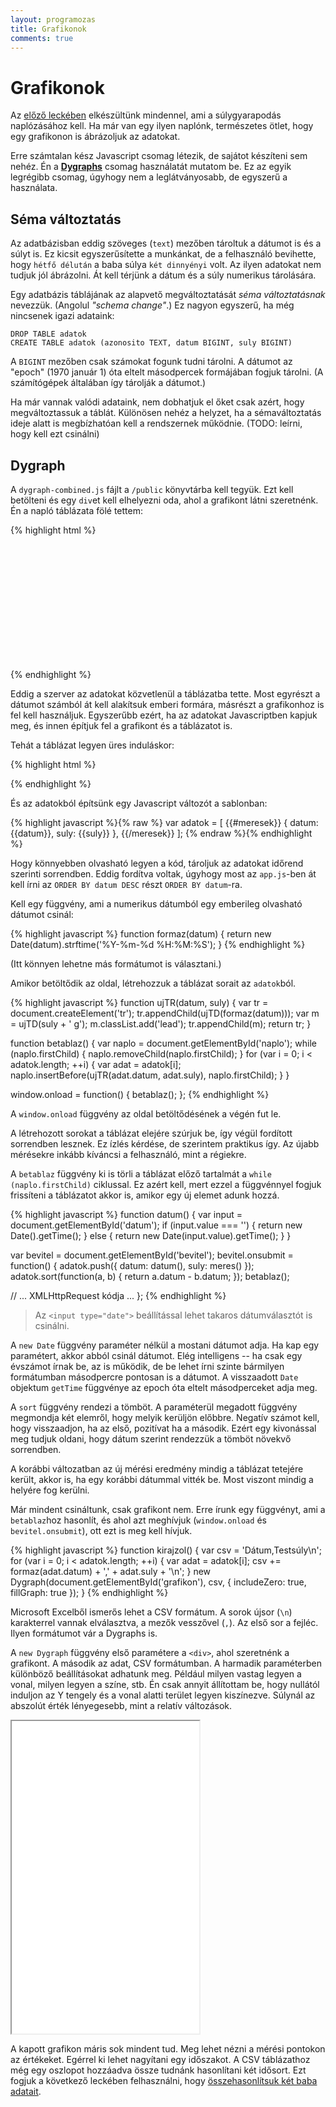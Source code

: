 ```yaml
---
layout: programozas
title: Grafikonok
comments: true
---
```


# Grafikonok

Az [előző leckében](../7) elkészültünk mindennel, ami a súlygyarapodás naplózásához kell.
Ha már van egy ilyen naplónk, természetes ötlet, hogy egy grafikonon is ábrázoljuk az adatokat.

Erre számtalan kész Javascript csomag létezik, de sajátot készíteni sem nehéz.
Én a [**Dygraphs**](http://dygraphs.com) csomag használatát mutatom be. Ez az egyik legrégibb
csomag, úgyhogy nem a leglátványosabb, de egyszerű a használata.

## Séma változtatás

Az adatbázisban eddig szöveges (`text`) mezőben tároltuk a dátumot is és a súlyt is.
Ez kicsit egyszerűsítette a munkánkat, de a felhasználó bevihette, hogy `hétfő délután` a baba
súlya `két dinnyényi` volt. Az ilyen adatokat nem tudjuk jól ábrázolni. Át kell térjünk a
dátum és a súly numerikus tárolására.

Egy adatbázis táblájának az alapvető megváltoztatását _séma változtatásnak_ nevezzük.
(Angolul _"schema change"_.) Ez nagyon egyszerű, ha még nincsenek igazi adataink:

    DROP TABLE adatok
    CREATE TABLE adatok (azonosito TEXT, datum BIGINT, suly BIGINT)

A `BIGINT` mezőben csak számokat fogunk tudni tárolni. A dátumot az "epoch" (1970 január 1) óta
eltelt másodpercek formájában fogjuk tárolni. (A számítógépek általában így tárolják a dátumot.)

Ha már vannak valódi adataink, nem dobhatjuk el őket csak azért, hogy megváltoztassuk a táblát.
Különösen nehéz a helyzet, ha a sémaváltoztatás ideje alatt is megbízhatóan kell a rendszernek
működnie. (TODO: leírni, hogy kell ezt csinálni)

## Dygraph

A `dygraph-combined.js` fájlt a `/public` könyvtárba kell tegyük. Ezt kell betölteni és egy
`div`et kell elhelyezni oda, ahol a grafikont látni szeretnénk. Én a napló táblázata fölé tettem:

{% highlight html %}
<div id="grafikon" style="width: 100%; height: 200px;"></div>
<script src="/dygraph-combined.js"></script>
{% endhighlight %}

Eddig a szerver az adatokat közvetlenül a táblázatba tette. Most egyrészt a dátumot számból át
kell alakítsuk emberi formára, másrészt a grafikonhoz is fel kell használjuk. Egyszerűbb ezért,
ha az adatokat Javascriptben kapjuk meg, és innen építjuk fel a grafikont és a táblázatot is.

Tehát a táblázat legyen üres induláskor:

{% highlight html %}
<tbody id="naplo">
</tbody>
{% endhighlight %}

És az adatokból építsünk egy Javascript változót a sablonban:

{% highlight javascript %}{% raw %}
var adatok = [
  {{#meresek}}
    { datum: {{datum}}, suly: {{suly}} },
  {{/meresek}}
  ];
{% endraw %}{% endhighlight %}

Hogy könnyebben olvasható legyen a kód, tároljuk az adatokat időrend szerinti sorrendben. Eddig fordítva
voltak, úgyhogy most az `app.js`-ben át kell írni az `ORDER BY datum DESC` részt `ORDER BY datum`-ra.

Kell egy függvény, ami a numerikus dátumból egy emberileg olvasható dátumot csinál:

{% highlight javascript %}
function formaz(datum) {
  return new Date(datum).strftime('%Y-%m-%d %H:%M:%S');
}
{% endhighlight %}

(Itt könnyen lehetne más formátumot is választani.)

Amikor betöltődik az oldal, létrehozzuk a táblázat sorait az `adatok`ból.

{% highlight javascript %}
function ujTR(datum, suly) {
  var tr = document.createElement('tr');
  tr.appendChild(ujTD(formaz(datum)));
  var m = ujTD(suly + ' g');
  m.classList.add('lead');
  tr.appendChild(m);
  return tr;
}

function betablaz() {
  var naplo = document.getElementById('naplo');
  while (naplo.firstChild) {
    naplo.removeChild(naplo.firstChild);
  }
  for (var i = 0; i < adatok.length; ++i) {
    var adat = adatok[i];
    naplo.insertBefore(ujTR(adat.datum, adat.suly), naplo.firstChild);
  }
}

window.onload = function() {
  betablaz();
};
{% endhighlight %}

A `window.onload` függvény az oldal betöltődésének a végén fut le.

A létrehozott sorokat a táblázat elejére szúrjuk be, így végül fordított sorrendben lesznek. Ez ízlés
kérdése, de szerintem praktikus így. Az újabb mérésekre inkább kíváncsi a felhasználó, mint a régiekre.

A `betablaz` függvény ki is törli a táblázat előző tartalmát a `while (naplo.firstChild)` ciklussal.
Ez azért kell, mert ezzel a függvénnyel fogjuk frissíteni a táblázatot akkor is, amikor egy új elemet adunk hozzá.

{% highlight javascript %}
function datum() {
  var input = document.getElementById('datum');
  if (input.value === '') {
    return new Date().getTime();
  } else {
    return new Date(input.value).getTime();
  }
}

var bevitel = document.getElementById('bevitel');
bevitel.onsubmit = function() {
  adatok.push({ datum: datum(), suly: meres() });
  adatok.sort(function(a, b) { return a.datum - b.datum; });
  betablaz();

  // ... XMLHttpRequest kódja ...
};
{% endhighlight %}

> Az `<input type="date">` beállítással lehet takaros dátumválasztót is csinálni.

A `new Date` függvény paraméter nélkül a mostani dátumot adja. Ha kap egy paramétert, akkor abból csinál
dátumot. Elég intelligens -- ha csak egy évszámot írnak be, az is működik, de be lehet írni szinte bármilyen
formátumban másodpercre pontosan is a dátumot.
A visszaadott `Date` objektum `getTime` függvénye az epoch óta eltelt másodperceket adja meg.

A `sort` függvény rendezi a tömböt. A paraméterül megadott függvény megmondja két elemről, hogy melyik kerüljön előbbre.
Negatív számot kell, hogy visszaadjon, ha az első, pozitívat ha a második. Ezért egy kivonással meg tudjuk oldani, hogy
dátum szerint rendezzük a tömböt növekvő sorrendben.

A korábbi változatban az új mérési eredmény mindig a táblázat tetejére került, akkor is, ha egy korábbi dátummal
vitték be. Most viszont mindig a helyére fog kerülni.

Már mindent csináltunk, csak grafikont nem. Erre írunk egy függvényt, ami a `betablaz`hoz hasonlít, és ahol azt
meghívjuk (`window.onload` és `bevitel.onsubmit`), ott ezt is meg kell hívjuk.

{% highlight javascript %}
function kirajzol() {
  var csv = 'Dátum,Testsúly\n';
  for (var i = 0; i < adatok.length; ++i) {
    var adat = adatok[i];
    csv += formaz(adat.datum) + ',' + adat.suly + '\n';
  }
  new Dygraph(document.getElementById('grafikon'), csv, { includeZero: true, fillGraph: true });
}
{% endhighlight %}

Microsoft Excelből ismerős lehet a CSV formátum. A sorok újsor (`\n`) karakterrel vannak elválasztva, a mezők vesszővel (`,`).
Az első sor a fejléc. Ilyen formátumot vár a Dygraphs is.

A `new Dygraph` függvény első paramétere a `<div>`, ahol szeretnénk a grafikont. A második az adat, CSV formátumban.
A harmadik paraméterben különböző beállításokat adhatunk meg. Például milyen vastag legyen a vonal, milyen legyen
a színe, stb. Én csak annyit állítottam be, hogy nullától induljon az Y tengely és a vonal alatti terület legyen
kiszínezve. Súlynál az abszolút érték lényegesebb, mint a relatív változások.

<iframe height="500" src="source/demo.html">iframe</iframe>

A kapott grafikon máris sok mindent tud. Meg lehet nézni a mérési pontokon az értékeket.
Egérrel ki lehet nagyítani egy időszakot. A CSV táblázathoz még egy oszlopot hozzáadva össze tudnánk hasonlítani
két idősort. Ezt fogjuk a következő leckében felhasználni, hogy [összehasonlítsuk két baba adatait](../9).
